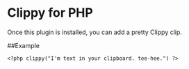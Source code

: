 # Clippy for PHP

Once this plugin is installed, you can add a pretty Clippy clip.

##Example 

	<?php clippy("I'm text in your clipboard. tee-hee.") ?>
	